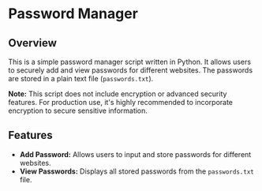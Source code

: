 # Password Manager

## Overview

This is a simple password manager script written in Python. It allows users to securely add and view passwords for different websites. The passwords are stored in a plain text file (`passwords.txt`).

**Note:** This script does not include encryption or advanced security features. For production use, it's highly recommended to incorporate encryption to secure sensitive information.

## Features

- **Add Password:** Allows users to input and store passwords for different websites.
- **View Passwords:** Displays all stored passwords from the `passwords.txt` file.

